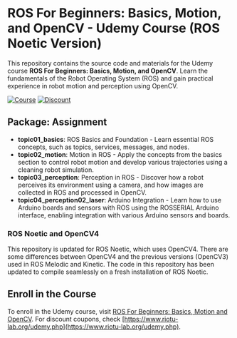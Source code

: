 # ROS For Beginners: Basics, Motion, and OpenCV - Udemy Course (ROS Noetic Version)

This repository contains the source code and materials for the Udemy course **ROS For Beginners: Basics, Motion, and OpenCV**. Learn the fundamentals of the Robot Operating System (ROS) and gain practical experience in robot motion and perception using OpenCV.

[![Course](https://img.shields.io/badge/Udemy-Course-blue)](https://www.udemy.com/ros-essentials/)
[![Discount](https://img.shields.io/badge/Discount-Coupons-green)](https://www.riotu-lab.org/udemy.php)

## Package: Assignment

- **topic01_basics**: ROS Basics and Foundation - Learn essential ROS concepts, such as topics, services, messages, and nodes.
- **topic02_motion**: Motion in ROS - Apply the concepts from the basics section to control robot motion and develop various trajectories using a cleaning robot simulation.
- **topic03_perception**: Perception in ROS - Discover how a robot perceives its environment using a camera, and how images are collected in ROS and processed in OpenCV.
- **topic04_perception02_laser**: Arduino Integration - Learn how to use Arduino boards and sensors with ROS using the ROSSERIAL Arduino interface, enabling integration with various Arduino sensors and boards.

### ROS Noetic and OpenCV4

This repository is updated for ROS Noetic, which uses OpenCV4. There are some differences between OpenCV4 and the previous versions (OpenCV3) used in ROS Melodic and Kinetic. The code in this repository has been updated to compile seamlessly on a fresh installation of ROS Noetic.

## Enroll in the Course

To enroll in the Udemy course, visit [ROS For Beginners: Basics, Motion and OpenCV](https://www.udemy.com/ros-essentials/). 
For discount coupons, check [https://www.riotu-lab.org/udemy.php](https://www.riotu-lab.org/udemy.php).
